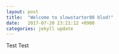 ```yaml
---
layout: post
title:  "Welcome to slowstarter80 blod!"
date:   2017-07-20 23:21:12 +0900
categories: jekyll update
---
```


Test Test
